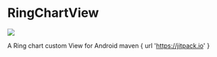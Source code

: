 # RingChartView
[![](https://jitpack.io/v/Kerwin-CH/RingChartView.svg)](https://jitpack.io/#Kerwin-CH/RingChartView)

A Ring chart custom View for Android
maven { url 'https://jitpack.io' }